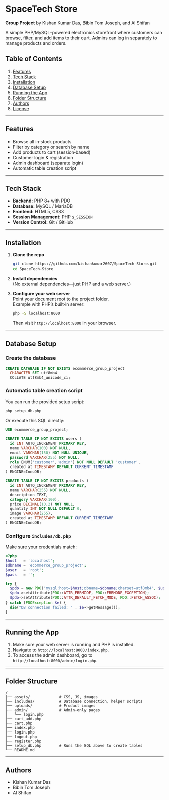 ﻿# SpaceTech Store

**Group Project** by Kishan Kumar Das, Bibin Tom Joseph, and Al Shifan

A simple PHP/MySQL–powered electronics storefront where customers can browse, filter, and add items to their cart. Admins can log in separately to manage products and orders.

## Table of Contents

1. [Features](#features)
2. [Tech Stack](#tech-stack)
3. [Installation](#installation)
4. [Database Setup](#database-setup)
5. [Running the App](#running-the-app)
6. [Folder Structure](#folder-structure)
7. [Authors](#authors)
8. [License](#license)

---

## Features

- Browse all in‑stock products
- Filter by category or search by name
- Add products to cart (session‑based)
- Customer login & registration
- Admin dashboard (separate login)
- Automatic table creation script

---

## Tech Stack

- **Backend:** PHP 8+ with PDO
- **Database:** MySQL / MariaDB
- **Frontend:** HTML5, CSS3
- **Session Management:** PHP `$_SESSION`
- **Version Control:** Git / GitHub

---

## Installation

1. **Clone the repo**  
   ```bash
   git clone https://github.com/kishankumar2607/SpaceTech-Store.git
   cd SpaceTech-Store
   ```

2. **Install dependencies**  
   (No external dependencies—just PHP and a web server.)

3. **Configure your web server**  
   Point your document root to the project folder.  
   Example with PHP’s built‑in server:  
   ```bash
   php -S localhost:8000
   ```
   Then visit `http://localhost:8000` in your browser.

---

## Database Setup

### Create the database
```sql
CREATE DATABASE IF NOT EXISTS ecommerce_group_project
  CHARACTER SET utf8mb4
  COLLATE utf8mb4_unicode_ci;
```

### Automatic table creation script

You can run the provided setup script:
```bash
php setup_db.php
```

Or execute this SQL directly:
```sql
USE ecommerce_group_project;

CREATE TABLE IF NOT EXISTS users (
  id INT AUTO_INCREMENT PRIMARY KEY,
  name VARCHAR(100) NOT NULL,
  email VARCHAR(150) NOT NULL UNIQUE,
  password VARCHAR(255) NOT NULL,
  role ENUM('customer','admin') NOT NULL DEFAULT 'customer',
  created_at TIMESTAMP DEFAULT CURRENT_TIMESTAMP
) ENGINE=InnoDB;

CREATE TABLE IF NOT EXISTS products (
  id INT AUTO_INCREMENT PRIMARY KEY,
  name VARCHAR(255) NOT NULL,
  description TEXT,
  category VARCHAR(100),
  price DECIMAL(10,2) NOT NULL,
  quantity INT NOT NULL DEFAULT 0,
  image VARCHAR(255),
  created_at TIMESTAMP DEFAULT CURRENT_TIMESTAMP
) ENGINE=InnoDB;
```

### Configure `includes/db.php`

Make sure your credentials match:
```php
<?php
$host   = 'localhost';
$dbname = 'ecommerce_group_project';
$user   = 'root';
$pass   = '';

try {
  $pdo = new PDO("mysql:host=$host;dbname=$dbname;charset=utf8mb4", $user, $pass);
  $pdo->setAttribute(PDO::ATTR_ERRMODE, PDO::ERRMODE_EXCEPTION);
  $pdo->setAttribute(PDO::ATTR_DEFAULT_FETCH_MODE, PDO::FETCH_ASSOC);
} catch (PDOException $e) {
  die("DB connection failed: " . $e->getMessage());
}
```

---

## Running the App

1. Make sure your web server is running and PHP is installed.  
2. Navigate to `http://localhost:8000/index.php`.  
3. To access the admin dashboard, go to `http://localhost:8000/admin/login.php`.

---

## Folder Structure

```
/
├── assets/             # CSS, JS, images
├── includes/           # Database connection, helper scripts
├── uploads/            # Product images
├── admin/              # Admin‑only pages
│   └── login.php
├── cart_add.php
├── cart.php
├── index.php
├── login.php
├── logout.php
├── register.php
├── setup_db.php        # Runs the SQL above to create tables
└── README.md
```

---

## Authors

- Kishan Kumar Das  
- Bibin Tom Joseph  
- Al Shifan

